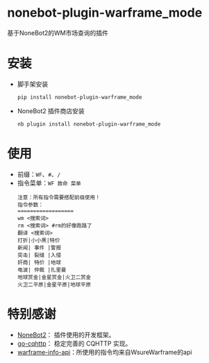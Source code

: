 # nonebot-plugin-warframe_mode

基于NoneBot2的WM市场查询的插件


# 安装

- 脚手架安装

    ```shell
    pip install nonebot-plugin-warframe_mode
    ```

- NoneBot2 插件商店安装

    ```shell
    nb plugin install nonebot-plugin-warframe_mode
    ```

# 使用

- 前缀：`WF`、`#`、`/`
- 指令菜单：`WF 救命 菜单`
  ```text
  注意：所有指令需要搭配前缀使用！
  指令参数：
  ==================
  wm <搜索词>
  rm <搜索词> #rm的好像跑路了
  翻译 <搜索词>
  打折|小小黑|特价
  新闻| 事件 |警报
  突击| 裂缝 |入侵
  奸商| 特价 |地球
  电波| 仲裁 |扎里曼
  地球赏金|金星赏金|火卫二赏金
  火卫二平原|金星平原|地球平原
  ```

# 特别感谢

- [NoneBot2](https://github.com/nonebot/nonebot2)： 插件使用的开发框架。
- [go-cqhttp](https://github.com/Mrs4s/go-cqhttp)： 稳定完善的 CQHTTP 实现。
- [warframe-info-api](https://github.com/WsureWarframe/warframe-info-api)：所使用的指令均来自WsureWarframe的api

